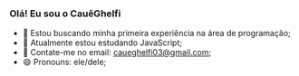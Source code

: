 ### Olá! Eu sou o CauêGhelfi

- 🔭 Estou buscando minha primeira experiência na área de programação;
- 🌱 Atualmente estou estudando JavaScript;
- 💬 Contate-me no email: caueghelfi03@gmail.com;
- 😄 Pronouns: ele/dele;


